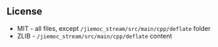 License
-------

- MIT - all files, except `/jiemoc_stream/src/main/cpp/deflate` folder
- ZLIB - `/jiemoc_stream/src/main/cpp/deflate` content
